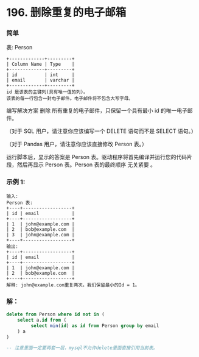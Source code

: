 # 196. 删除重复的电子邮箱

### 简单

表: Person

    +-------------+---------+
    | Column Name | Type    |
    +-------------+---------+
    | id          | int     |
    | email       | varchar |
    +-------------+---------+
    id 是该表的主键列(具有唯一值的列)。
    该表的每一行包含一封电子邮件。电子邮件将不包含大写字母。

编写解决方案 删除 所有重复的电子邮件，只保留一个具有最小 id 的唯一电子邮件。

（对于 SQL 用户，请注意你应该编写一个 DELETE 语句而不是 SELECT 语句。）

（对于 Pandas 用户，请注意你应该直接修改 Person 表。）

运行脚本后，显示的答案是 Person 表。驱动程序将首先编译并运行您的代码片段，然后再显示 Person 表。Person 表的最终顺序 无关紧要 。

### 示例 1:

    输入: 
    Person 表:
    +----+------------------+
    | id | email            |
    +----+------------------+
    | 1  | john@example.com |
    | 2  | bob@example.com  |
    | 3  | john@example.com |
    +----+------------------+
    输出: 
    +----+------------------+
    | id | email            |
    +----+------------------+
    | 1  | john@example.com |
    | 2  | bob@example.com  |
    +----+------------------+
    解释: john@example.com重复两次。我们保留最小的Id = 1。

### 解：

```sql
delete from Person where id not in (
    select a.id from (
         select min(id) as id from Person group by email
    ) a
)

-- 注意里面一定要再套一层，mysql不允许delete里面直接引用当前表。
```